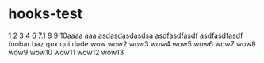# hooks-test

1
2
3
4
6
7.1
8
9
10aaaa
aaa
asdasdasdasdsa
asdfasdfasdf
asdfasdfasdf
foobar
baz
qux
qui
dude
wow
wow2
wow3
wow4
wow5
wow6
wow7
wow8
wow9
wow10
wow11
wow12
wow13
